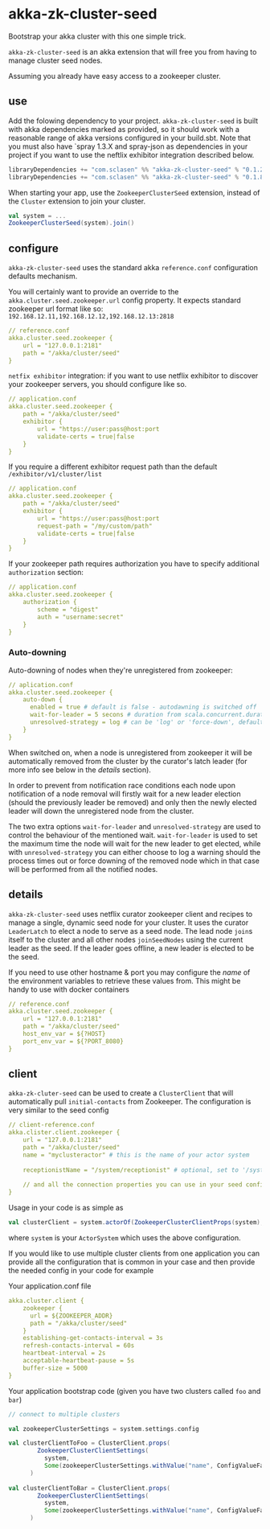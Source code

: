 akka-zk-cluster-seed
====================

Bootstrap your akka cluster with this one simple trick.

`akka-zk-cluster-seed` is an akka extension that will free you from having to manage cluster seed nodes.

Assuming you already have easy access to a zookeeper cluster.

use
---

Add the folowing dependency to your project. `akka-zk-cluster-seed` is built with akka dependencies marked as provided, so it should work with
a reasonable range of akka versions configured in your build.sbt. Note that you must also have `spray 1.3.X and spray-json as dependencies in your
project if you want to use the neftlix exhibitor integration described below.

```scala
libraryDependencies += "com.sclasen" %% "akka-zk-cluster-seed" % "0.1.2"  // If using Akka 2.3.x
libraryDependencies += "com.sclasen" %% "akka-zk-cluster-seed" % "0.1.8"  // If using Akka 2.4.x
```

When starting your app, use the `ZookeeperClusterSeed` extension, instead of the `Cluster` extension to join your cluster.

```scala
val system = ...
ZookeeperClusterSeed(system).join()
```

configure
---------

`akka-zk-cluster-seed` uses the standard akka `reference.conf` configuration defaults mechanism.

You will certainly want to provide an override to the `akka.cluster.seed.zookeeper.url` config property.
It expects standard zookeeper url format like so: `192.168.12.11,192.168.12.12,192.168.12.13:2818`


```yaml
// reference.conf
akka.cluster.seed.zookeeper {
    url = "127.0.0.1:2181"
    path = "/akka/cluster/seed"
}

```

`netfix exhibitor` integration: if you want to use netflix exhibitor to discover your zookeeper servers, you should configure like so.


```yaml
// application.conf
akka.cluster.seed.zookeeper {
    path = "/akka/cluster/seed"
    exhibitor {
        url = "https://user:pass@host:port
        validate-certs = true|false
    }
}

```

If you require a different exhibitor request path than the default `/exhibitor/v1/cluster/list`

```yaml
// application.conf
akka.cluster.seed.zookeeper {
    path = "/akka/cluster/seed"
    exhibitor {
        url = "https://user:pass@host:port
        request-path = "/my/custom/path"
        validate-certs = true|false
    }
}

```

If your zookeeper path requires authorization you have to specify additional `authorization` section:


```yaml
// application.conf
akka.cluster.seed.zookeeper {
    authorization {
        scheme = "digest"
        auth = "username:secret"
    }
}
```

### Auto-downing

Auto-downing of nodes when they're unregistered from zookeeper:

```yaml
// aplication.conf
akka.cluster.seed.zookeeper {
    auto-down {
      enabled = true # default is false - autodawning is switched off
      wait-for-leader = 5 secons # duration from scala.concurrent.duration.Duration, default 5 seconds
      unresolved-strategy = log # can be 'log' or 'force-down', default is 'log'
    }
}
```

When switched on, when a node is unregistered from zookeeper it will be automatically removed from the cluster by the
curator's latch leader (for more info see below in the _details_ section).

In order to prevent from notification race conditions each node upon notification of a node removal will firstly wait
for a new leader election (should the previously leader be removed) and only then the newly elected leader will
down the unregistered node from the cluster.

The two extra options `wait-for-leader` and `unresolved-strategy` are used to control the behaviour of the mentioned wait.
`wait-for-leader` is used to set the maximum time the node will wait for the new leader to get elected, while with 
`unresolved-strategy` you can either choose to log a warning should the process times out or force downing of the removed
node which in that case will be performed from all the notified nodes. 

details
-------

`akka-zk-cluster-seed` uses netflix curator zookeeper client and recipes to manage a single, dynamic seed node for your cluster.
It uses the curator `LeaderLatch` to elect a node to serve as a seed node. The lead node `join`s itself to the cluster and all
other nodes `joinSeedNodes` using the current leader as the seed.  If the leader goes offline, a new leader is elected to be the seed.


If you need to use other hostname & port you may configure the _name_ of the environment variables to retrieve these values from.
This might be handy to use with docker containers


```yaml
// reference.conf
akka.cluster.seed.zookeeper {
    url = "127.0.0.1:2181"
    path = "/akka/cluster/seed"
    host_env_var = ${?HOST}
    port_env_var = ${?PORT_8080}
}
```

client
------

`akka-zk-cluter-seed` can be used to create a `ClusterClient` that will automatically pull `initial-contacts` from Zookeeper.
The configuration is very similar to the seed config

```yaml
// client-reference.conf
akka.clister.client.zookeeper {
    url = "127.0.0.1:2181"
    path = "/akka/cluster/seed"
    name = "myclusteractor" # this is the name of your actor system
    
    receptionistName = "/system/receptionist" # optional, set to '/system/receptionist' by default
    
    // and all the connection properties you can use in your seed config like 'exhibitor' or 'authorization' etc.
}
```

Usage in your code is as simple as

```scala
val clusterClient = system.actorOf(ZookeeperClusterClientProps(system), "clusterClient")

```

where `system` is your `ActorSystem` which uses the above configuration.

If you would like to use multiple cluster clients from one application you can provide all the configuration that is 
common in your case and then provide the needed config in your code for example

Your application.conf file

```yaml
akka.cluster.client {
    zookeeper {
      url = ${ZOOKEEPER_ADDR}
      path = "/akka/cluster/seed"
    }
    establishing-get-contacts-interval = 3s
    refresh-contacts-interval = 60s
    heartbeat-interval = 2s
    acceptable-heartbeat-pause = 5s
    buffer-size = 5000
}
```

Your application bootstrap code (given you have two clusters called `foo` and `bar`)

```scala
// connect to multiple clusters

val zookeeperClusterSettings = system.settings.config

val clusterClientToFoo = ClusterClient.props(
        ZookeeperClusterClientSettings(
          system, 
          Some(zookeeperClusterSettings.withValue("name", ConfigValueFactory.fromAnyRef("foo"))))
      )
    
val clusterClientToBar = ClusterClient.props(
        ZookeeperClusterClientSettings(
          system, 
          Some(zookeeperClusterSettings.withValue("name", ConfigValueFactory.fromAnyRef("bar"))))
      )
``` 